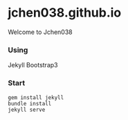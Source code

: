 # jchen038.github.io
Welcome to Jchen038

### Using ###

Jekyll
Bootstrap3

### Start ####

```
gem install jekyll
bundle install
jekyll serve
```
